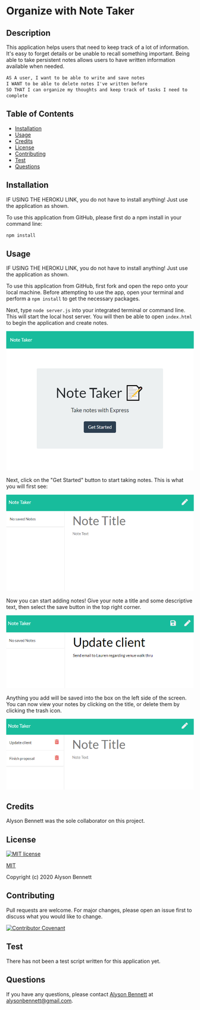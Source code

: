 # Organize with Note Taker

## Description

This application helps users that need to keep track of a lot of information. It's easy to forget details or be unable to recall something important. Being able to take persistent notes allows users to have written information available when needed.

```
AS A user, I want to be able to write and save notes
I WANT to be able to delete notes I've written before
SO THAT I can organize my thoughts and keep track of tasks I need to complete
```

## Table of Contents

* [Installation](#Installation)
* [Usage](#Usage)
* [Credits](#Credits)
* [License](#License)
* [Contributing](#Contributing)
* [Test](#Test)
* [Questions](#Questions)

## Installation

IF USING THE HEROKU LINK, you do not have to install anything! Just use the application as shown. 

To use this application from GitHub, please first do a npm install in your command line:

```bash
npm install
```

## Usage

IF USING THE HEROKU LINK, you do not have to install anything! Just use the application as shown. 

To use this application from GitHub, first fork and open the repo onto your local machine. Before attempting to use the app, open your terminal and perform a ```npm install``` to get the necessary packages.

Next, type ```node server.js``` into your integrated terminal or command line. This will start the local host server. You will then be able to open ```index.html``` to begin the application and create notes. 

![index.html](public/assets/screenShots/index.png)

Next, click on the "Get Started" button to start taking notes. This is what you will first see:

![Notes landing page](public/assets/screenShots/notesOpen.png)

Now you can start adding notes! Give your note a title and some descriptive text, then select the save button in the top right corner.

![Adding note](public/assets/screenShots/update.png)

Anything you add will be saved into the box on the left side of the screen. You can now view your notes by clicking on the title, or delete them by clicking the trash icon. 

![Display save notes](public/assets/screenShots/newNotes.png)




## Credits

Alyson Bennett was the sole collaborator on this project. 

## License

[![MIT license](https://img.shields.io/badge/License-MIT-blue.svg)](https://lbesson.mit-license.org/)

[MIT](https://choosealicense.com/licenses/mit/)

Copyright (c) 2020 Alyson Bennett

## Contributing

Pull requests are welcome. For major changes, please open an issue first to discuss what you would like to change.

[![Contributor Covenant](https://img.shields.io/badge/Contributor%20Covenant-v2.0%20adopted-ff69b4.svg)](code_of_conduct.md)

## Test

There has not been a test script written for this application yet.

## Questions

If you have any questions, please contact [Alyson Bennett](https://github.com/alysonbennett) at alysonbennett@gmail.com.

